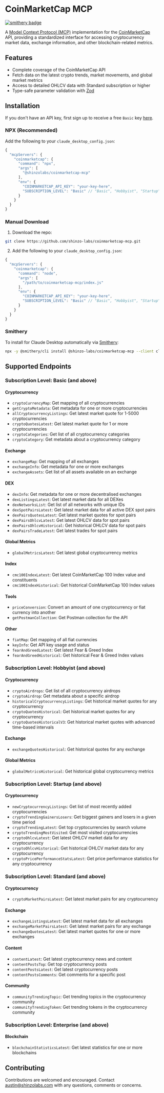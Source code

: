 # CoinMarketCap MCP

[![smithery badge](https://smithery.ai/badge/@shinzo-labs/coinmarketcap-mcp)](https://smithery.ai/server/@shinzo-labs/coinmarketcap-mcp)

A [Model Context Protocol (MCP)](https://modelcontextprotocol.io/introduction) implementation for the [CoinMarketCap](https://coinmarketcap.com/) API, providing a standardized interface for accessing cryptocurrency market data, exchange information, and other blockchain-related metrics.

## Features

- Complete coverage of the CoinMarketCap API
- Fetch data on the latest crypto trends, market movements, and global market metrics
- Access to detailed OHLCV data with Standard subscription or higher
- Type-safe parameter validation with [Zod](https://zod.dev/)

## Installation

If you don't have an API key, first sign up to receive a free `Basic` key [here](https://pro.coinmarketcap.com/signup/?plan=0).

### NPX (Recommended)

Add the following to your `claude_desktop_config.json`:
```javascript
{
  "mcpServers": {
    "coinmarketcap": {
      "command": "npx",
      "args": [
        "@shinzolabs/coinmarketcap-mcp"
      ],
      "env": {
        "COINMARKETCAP_API_KEY": "your-key-here",
        "SUBSCRIPTION_LEVEL": "Basic" // "Basic", "Hobbyist", "Startup", "Standard", "Professional", or "Enterprise"
      }
    }
  }
}
```

### Manual Download

1. Download the repo:
```bash
git clone https://github.com/shinzo-labs/coinmarketcap-mcp.git
```

2. Add the following to your `claude_desktop_config.json`:
```javascript
{
  "mcpServers": {
    "coinmarketcap": {
      "command": "node",
      "args": [
        "/path/to/coinmarketcap-mcp/index.js"
      ],
      "env": {
        "COINMARKETCAP_API_KEY": "your-key-here",
        "SUBSCRIPTION_LEVEL": "Basic" // "Basic", "Hobbyist", "Startup", "Standard", "Professional", or "Enterprise"
      }
    }
  }
}
```

### Smithery

To install for Claude Desktop automatically via [Smithery](https://smithery.ai/server/@shinzo-labs/coinmarketcap-mcp):

```bash
npx -y @smithery/cli install @shinzo-labs/coinmarketcap-mcp --client claude
```

## Supported Endpoints

### Subscription Level: Basic (and above)

#### Cryptocurrency
- `cryptoCurrencyMap`: Get mapping of all cryptocurrencies
- `getCryptoMetadata`: Get metadata for one or more cryptocurrencies
- `allCryptocurrencyListings`: Get latest market quote for 1-5000 cryptocurrencies
- `cryptoQuotesLatest`: Get latest market quote for 1 or more cryptocurrencies
- `cryptoCategories`: Get list of all cryptocurrency categories
- `cryptoCategory`: Get metadata about a cryptocurrency category

#### Exchange
- `exchangeMap`: Get mapping of all exchanges
- `exchangeInfo`: Get metadata for one or more exchanges
- `exchangeAssets`: Get list of all assets available on an exchange

#### DEX
- `dexInfo`: Get metadata for one or more decentralised exchanges
- `dexListingsLatest`: Get latest market data for all DEXes
- `dexNetworksList`: Get list of all networks with unique IDs
- `dexSpotPairsLatest`: Get latest market data for all active DEX spot pairs
- `dexPairsQuotesLatest`: Get latest market quotes for spot pairs
- `dexPairsOhlcvLatest`: Get latest OHLCV data for spot pairs
- `dexPairsOhlcvHistorical`: Get historical OHLCV data for spot pairs
- `dexPairsTradeLatest`: Get latest trades for spot pairs

#### Global Metrics
- `globalMetricsLatest`: Get latest global cryptocurrency metrics

#### Index
- `cmc100IndexLatest`: Get latest CoinMarketCap 100 Index value and constituents
- `cmc100IndexHistorical`: Get historical CoinMarketCap 100 Index values

#### Tools
- `priceConversion`: Convert an amount of one cryptocurrency or fiat currency into another
- `getPostmanCollection`: Get Postman collection for the API

#### Other
- `fiatMap`: Get mapping of all fiat currencies
- `keyInfo`: Get API key usage and status
- `fearAndGreedLatest`: Get latest Fear & Greed Index
- `fearAndGreedHistorical`: Get historical Fear & Greed Index values

### Subscription Level: Hobbyist (and above)

#### Cryptocurrency
- `cryptoAirdrops`: Get list of all cryptocurrency airdrops
- `cryptoAirdrop`: Get metadata about a specific airdrop
- `historicalCryptocurrencyListings`: Get historical market quotes for any cryptocurrency
- `cryptoQuotesHistorical`: Get historical market quotes for any cryptocurrency
- `cryptoQuotesHistoricalV3`: Get historical market quotes with advanced time-based intervals

#### Exchange
- `exchangeQuotesHistorical`: Get historical quotes for any exchange

#### Global Metrics
- `globalMetricsHistorical`: Get historical global cryptocurrency metrics

### Subscription Level: Startup (and above)

#### Cryptocurrency
- `newCryptocurrencyListings`: Get list of most recently added cryptocurrencies
- `cryptoTrendingGainersLosers`: Get biggest gainers and losers in a given time period
- `cryptoTrendingLatest`: Get top cryptocurrencies by search volume
- `cryptoTrendingMostVisited`: Get most visited cryptocurrencies
- `cryptoOhlcvLatest`: Get latest OHLCV market data for any cryptocurrency
- `cryptoOhlcvHistorical`: Get historical OHLCV market data for any cryptocurrency
- `cryptoPricePerformanceStatsLatest`: Get price performance statistics for any cryptocurrency

### Subscription Level: Standard (and above)

#### Cryptocurrency
- `cryptoMarketPairsLatest`: Get latest market pairs for any cryptocurrency

#### Exchange
- `exchangeListingsLatest`: Get latest market data for all exchanges
- `exchangeMarketPairsLatest`: Get latest market pairs for any exchange
- `exchangeQuotesLatest`: Get latest market quotes for one or more exchanges

#### Content
- `contentLatest`: Get latest cryptocurrency news and content
- `contentPostsTop`: Get top cryptocurrency posts
- `contentPostsLatest`: Get latest cryptocurrency posts
- `contentPostsComments`: Get comments for a specific post

#### Community
- `communityTrendingTopic`: Get trending topics in the cryptocurrency community
- `communityTrendingToken`: Get trending tokens in the cryptocurrency community

### Subscription Level: Enterprise (and above)

#### Blockchain
- `blockchainStatisticsLatest`: Get latest statistics for one or more blockchains

## Contributing

Contributions are welcomed and encouraged. Contact austin@shinzolabs.com with any questions, comments or concerns.
